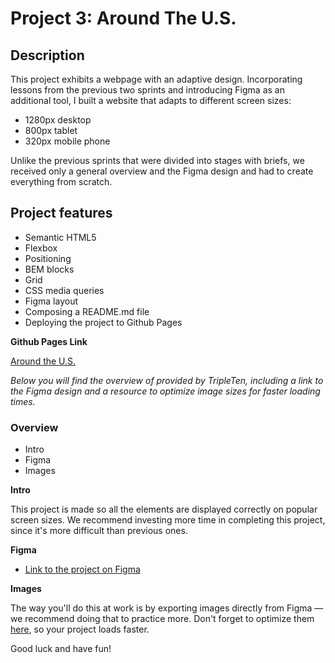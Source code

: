 # Project 3: Around The U.S.

## Description

This project exhibits a webpage with an adaptive design. Incorporating lessons from the previous two sprints and introducing Figma as an additional tool, I built a website that adapts to different screen sizes:

- 1280px desktop
- 800px tablet
- 320px mobile phone

Unlike the previous sprints that were divided into stages with briefs, we received only a general overview and the Figma design and had to create everything from scratch.

## Project features

- Semantic HTML5
- Flexbox
- Positioning
- BEM blocks
- Grid
- CSS media queries
- Figma layout
- Composing a README.md file
- Deploying the project to Github Pages

**Github Pages Link**

[Around the U.S.](https://jstitch626.github.io/se_project_aroundtheus/)

_Below you will find the overview of provided by TripleTen, including a link to the Figma design and a resource to optimize image sizes for faster loading times._

### Overview

- Intro
- Figma
- Images

**Intro**

This project is made so all the elements are displayed correctly on popular screen sizes. We recommend investing more time in completing this project, since it's more difficult than previous ones.

**Figma**

- [Link to the project on Figma](https://www.figma.com/file/ii4xxsJ0ghevUOcssTlHZv/Sprint-3%3A-Around-the-US?node-id=0%3A1)

**Images**

The way you'll do this at work is by exporting images directly from Figma — we recommend doing that to practice more. Don't forget to optimize them [here](https://tinypng.com/), so your project loads faster.

Good luck and have fun!
